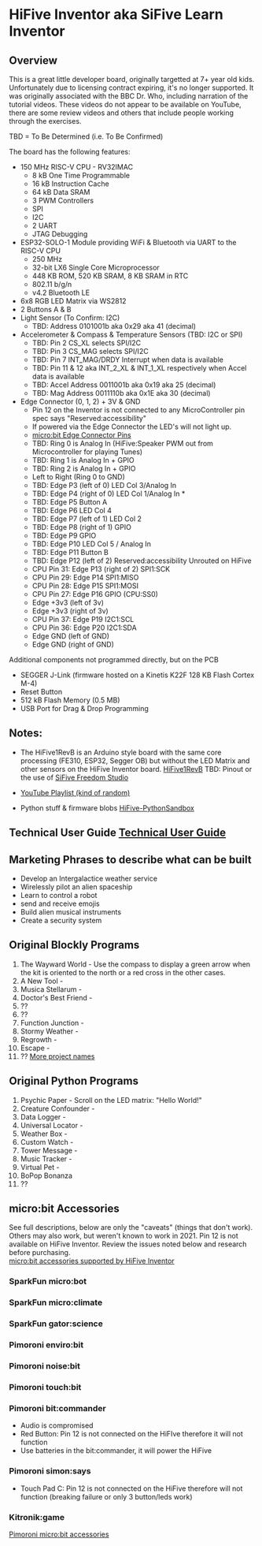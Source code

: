 # HiFive Inventor aka SiFive Learn Inventor
## Overview
This is a great little developer board, originally targetted at 7+ year old kids. Unfortunately due to licensing contract expiring, it's no longer supported. It was originally associated with the BBC Dr. Who, including narration of the tutorial videos. These videos do not appear to be available on YouTube, there are some review videos and others that include people working through the exercises.

TBD = To Be Determined (i.e. To Be Confirmed)

The board has the following features:  
* 150 MHz RISC-V CPU - RV32IMAC
  * 8 kB One Time Programmable
  * 16 kB Instruction Cache
  * 64 kB Data SRAM
  * 3 PWM Controllers
  * SPI
  * I2C
  * 2 UART
  * JTAG Debugging
* ESP32-SOLO-1 Module providing WiFi & Bluetooth via UART to the RISC-V CPU
  * 250 MHz
  * 32-bit LX6 Single Core Microprocessor
  * 448 KB ROM, 520 KB SRAM, 8 KB SRAM in RTC
  * 802.11 b/g/n
  * v4.2 Bluetooth LE
* 6x8 RGB LED Matrix via WS2812
* 2 Buttons A & B
* Light Sensor (To Confirm: I2C)
  *  TBD: Address 0101001b aka 0x29 aka 41 (decimal)
* Accelerometer & Compass & Temperature Sensors (TBD: I2C or SPI)
  *  TBD: Pin 2 CS_XL selects SPI/I2C
  *  TBD: Pin 3 CS_MAG selects SPI/I2C
  *  TBD: Pin 7 INT_MAG/DRDY Interrupt when data is available
  *  TBD: Pin 11 & 12 aka INT_2_XL & INT_1_XL respectively when Accel data is available
  *  TBD: Accel Address 0011001b aka 0x19 aka 25 (decimal)
  *  TBD: Mag Address 0011110b  aka 0x1E aka 30 (decimal)
* Edge Connector (0, 1, 2) + 3V & GND
    * Pin 12 on the Inventor is not connected to any MicroController pin spec says "Reserved:accessibility"
    * If powered via the Edge Connector the LED's will not light up.   
  * [micro:bit Edge Connector Pins](https://tech.microbit.org/hardware/edgeconnector/)  
  * TBD: Ring 0 is Analog In (HiFive:Speaker  PWM out from Microcontroller for playing Tunes)
  * TBD: Ring 1 is Analog In + GPIO
  * TBD: Ring 2 is Analog In + GPIO
  * Left to Right (Ring 0 to GND)
  * TBD: Edge P3 (left of 0) LED Col 3/Analog In
  * TBD: Edge P4 (right of 0) LED Col 1/Analog In  * 
  * TBD: Edge P5 Button A
  * TBD: Edge P6 LED Col 4
  * TBD: Edge P7 (left of 1) LED Col 2
  * TBD: Edge P8 (right of 1) GPIO
  * TBD: Edge P9 GPIO
  * TBD: Edge P10 LED Col 5 / Analog In
  * TBD: Edge P11 Button B
  * TBD: Edge P12 (left of 2) Reserved:accessibility Unrouted on HiFive
  * CPU Pin 31: Edge P13 (right of 2) SPI1:SCK
  * CPU Pin 29: Edge P14 SPI1:MISO
  * CPU Pin 28: Edge P15 SPI1:MOSI
  * CPU Pin 27: Edge P16 GPIO (CPU:SS0)
  * Edge +3v3 (left of 3v)
  * Edge +3v3 (right of 3v)
  * CPU Pin 37: Edge P19 I2C1:SCL
  * CPU Pin 36: Edge P20 I2C1:SDA
  * Edge GND (left of GND)
  * Edge GND (right of GND)

Additional components not programmed directly, but on the PCB
* SEGGER J-Link (firmware hosted on a Kinetis K22F 128 KB Flash Cortex M-4)
* Reset Button
* 512 kB Flash Memory (0.5 MB)
* USB Port for Drag & Drop Programming

## Notes:
* The HiFive1RevB is an Arduino style board with the same core processing (FE310, ESP32, Segger OB) but without the LED Matrix and other sensors on the HiFive Inventor board.  [HiFive1RevB](https://www.sifive.com/boards/hifive1-rev-b)  TBD: Pinout or the use of [SiFive Freedom Studio](https://www.sifive.com/software/sifive-freedom-studio)

* [YouTube Playlist (kind of random)](https://www.youtube.com/playlist?list=PLvZXTXiQDCe7YSpDQmd2ksVSHb431ns7F)
* Python stuff & firmware blobs [HiFive-PythonSandbox](https://github.com/damianburrin/HiFive-PythonSandbox/tree/main/h5%20updater-20240605T172322Z-001/h5%20updater/hifive_updater)


## Technical User Guide [Technical User Guide](HiFive_Inventor_Tech_UG_Web.pdf)

## Marketing Phrases to describe what can be built
* Develop an Intergalactice weather service
* Wirelessly pilot an alien spaceship
* Learn to control a robot
* send and receive emojis
* Build alien musical instruments
* Create a security system

## Original Blockly Programs
1.  The Wayward World - Use the compass to display a green arrow when the kit is oriented to the north or a red cross in the other cases.
2.  A New Tool -
3.  Musica Stellarum - 
4.  Doctor's Best Friend -
5.  ??
6.  ??
7.  Function Junction -
8.  Stormy Weather -
9.  Regrowth -
10. Escape - 
11. ??
[More project names](https://youtu.be/7QDixjAANNQ?si=xpowm5YkKtd2wJIu&t=236)

## Original Python Programs
1. Psychic Paper - Scroll on the LED matrix: "Hello World!"
2. Creature Confounder - 
3. Data Logger - 
4. Universal Locator - 
5. Weather Box - 
6. Custom Watch - 
7. Tower Message -
8. Music Tracker -
9. Virtual Pet -
10. BoPop Bonanza
11. ?? 

## micro:bit Accessories
See full descriptions, below are only the "caveats" (things that don't work). Others may also work, but weren't known to work in 2021. Pin 12 is not available on HiFive Inventor. Review the issues noted below and research before purchasing.  
[micro:bit accessories supported by HiFive Inventor](https://web.archive.org/web/20210614053018/https://www.hifiveinventor.com/getting-started/creative) 
### SparkFun micro:bot
### SparkFun micro:climate
### SparkFun gator:science
### Pimoroni enviro:bit
### Pimoroni noise:bit
### Pimoroni touch:bit
### Pimoroni bit:commander
* Audio is compromised
* Red Button: Pin 12 is not connected on the HiFIve therefore it will not function
* Use batteries in the bit:commander, it will power the HiFive
### Pimoroni simon:says
* Touch Pad C: Pin 12 is not connected on the HiFive therefore will not function (breaking failure or only 3 button/leds work)
### Kitronik:game

[Pimoroni micro:bit accessories](https://shop.pimoroni.com/search?q=micro:bit&product_type=micro:bit%20Addon&stock=true)

